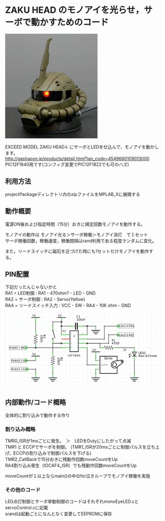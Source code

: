 # ZAKU HEAD のモノアイを光らせ，サーボで動かすためのコード  
![ザクヘッド](https://github.com/pic-a-little/ZakuHead_monoEyeMove/blob/master/images/zakuHead.jpg "お写真")  

EXCEED MODEL ZAKU HEAD↓ にサーボとLEDを仕込んで，モノアイを動かします。  
http://gashapon.jp/products/detail.html?jan_code=4549660109013000  
PIC12F1840用です(コンフィグ変更でPIC12F1822でも可のハズ)  

## 利用方法

projectPackageディレクトリ内のzipファイルをMPLAB_Xに展開する
  
## 動作概要  
  
電源ON後および指定時間（15分）おきに規定回数モノアイを動作する。  
  
モノアイの動作は モノアイ光る＞サーボ稼働＞モノアイ消灯　で１セット  
サーボ稼働回数，稼働速度，稼働間隔はrand利用である程度ランダムに変化。  
  
また，リードスイッチに磁石を近づけた時にも1セットだけモノアイを動作する。  
   
## PIN配置  
下記だったんじゃないかと  
  RA1 = LED制御 :   RA1 - 470ohm? - LED  - GND  
  RA2 = サーボ制御 :   RA2 - Servo(Yellow)  
  RA4 = リードスイッチ入力 :   VCC -  SW - RA4 - 10K ohm - GND  

![回路図](https://github.com/pic-a-little/ZakuHead_monoEyeMove/blob/master/images/circuit.png "回路図")　 
 　
## 内部動作/コード概略  
  
全体的に割り込みで動作する作り  
### 割り込み概略  
 TMR0_ISRが1msごとに発生。　＞　LEDをDutyにしたがって点滅  
 TMR1 と ECCPでサーボを制御。 (TMR1_ISRが20msごとに制御パルスを立ち上げ，ECCPの割り込みで制御パルスを下げる)  
 TMR2_CallBackで15分おきに残動作回数moveCountをUp  
 RA4割り込み発生（IOCAF4_ISR）でも残動作回数moveCountをUp  
  
 moveCountが１以上ならmain()の中のfor泣きループでモノアイ稼働を実施  
  
### その他のコード  
LED点灯制御とサーボ挙動制御のコードはそれぞれmonoEyeLED.cとservoControl.cに記載  
srandは起動ごとになんとなく変更してEEPROMに保存  
